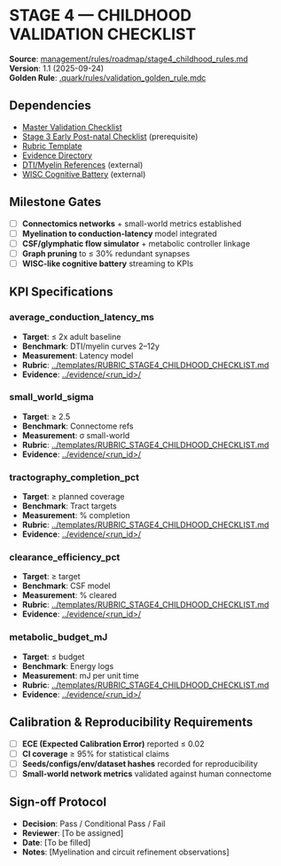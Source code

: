 # STAGE 4 — CHILDHOOD VALIDATION CHECKLIST

**Source**: [management/rules/roadmap/stage4_childhood_rules.md](../../../management/rules/roadmap/stage4_childhood_rules.md)  
**Version**: 1.1 (2025-09-24)  
**Golden Rule**: [.quark/rules/validation_golden_rule.mdc](../../../.quark/rules/validation_golden_rule.mdc)  

## Dependencies
- [Master Validation Checklist](../MASTER_VALIDATION_CHECKLIST.md)
- [Stage 3 Early Post-natal Checklist](./STAGE3_EARLY_POSTNATAL_CHECKLIST.md) (prerequisite)
- [Rubric Template](../templates/RUBRIC_STAGE4_CHILDHOOD_CHECKLIST.md)
- [Evidence Directory](../evidence/)
- [DTI/Myelin References](https://example.com/dti-myelin) (external)
- [WISC Cognitive Battery](https://example.com/wisc) (external)

## Milestone Gates
- [ ] **Connectomics networks** + small-world metrics established
- [ ] **Myelination to conduction-latency** model integrated
- [ ] **CSF/glymphatic flow simulator** + metabolic controller linkage
- [ ] **Graph pruning** to ≤ 30% redundant synapses
- [ ] **WISC-like cognitive battery** streaming to KPIs

## KPI Specifications

### average_conduction_latency_ms
- **Target**: ≤ 2x adult baseline
- **Benchmark**: DTI/myelin curves 2–12y
- **Measurement**: Latency model
- **Rubric**: [../templates/RUBRIC_STAGE4_CHILDHOOD_CHECKLIST.md](../templates/RUBRIC_STAGE4_CHILDHOOD_CHECKLIST.md)
- **Evidence**: [../evidence/<run_id>/](../evidence/)

### small_world_sigma
- **Target**: ≥ 2.5
- **Benchmark**: Connectome refs
- **Measurement**: σ small-world
- **Rubric**: [../templates/RUBRIC_STAGE4_CHILDHOOD_CHECKLIST.md](../templates/RUBRIC_STAGE4_CHILDHOOD_CHECKLIST.md)
- **Evidence**: [../evidence/<run_id>/](../evidence/)

### tractography_completion_pct
- **Target**: ≥ planned coverage
- **Benchmark**: Tract targets
- **Measurement**: % completion
- **Rubric**: [../templates/RUBRIC_STAGE4_CHILDHOOD_CHECKLIST.md](../templates/RUBRIC_STAGE4_CHILDHOOD_CHECKLIST.md)
- **Evidence**: [../evidence/<run_id>/](../evidence/)

### clearance_efficiency_pct
- **Target**: ≥ target
- **Benchmark**: CSF model
- **Measurement**: % cleared
- **Rubric**: [../templates/RUBRIC_STAGE4_CHILDHOOD_CHECKLIST.md](../templates/RUBRIC_STAGE4_CHILDHOOD_CHECKLIST.md)
- **Evidence**: [../evidence/<run_id>/](../evidence/)

### metabolic_budget_mJ
- **Target**: ≤ budget
- **Benchmark**: Energy logs
- **Measurement**: mJ per unit time
- **Rubric**: [../templates/RUBRIC_STAGE4_CHILDHOOD_CHECKLIST.md](../templates/RUBRIC_STAGE4_CHILDHOOD_CHECKLIST.md)
- **Evidence**: [../evidence/<run_id>/](../evidence/)

## Calibration & Reproducibility Requirements
- [ ] **ECE (Expected Calibration Error)** reported ≤ 0.02
- [ ] **CI coverage** ≥ 95% for statistical claims
- [ ] **Seeds/configs/env/dataset hashes** recorded for reproducibility
- [ ] **Small-world network metrics** validated against human connectome

## Sign-off Protocol
- **Decision**: Pass / Conditional Pass / Fail
- **Reviewer**: [To be assigned]
- **Date**: [To be filled]
- **Notes**: [Myelination and circuit refinement observations]